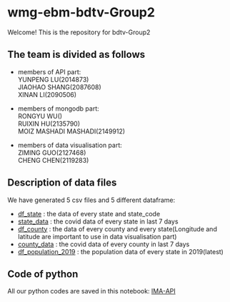 # wmg-ebm-bdtv-Group2
Welcome! This is the repository for bdtv-Group2

## The team is divided as follows
* members of API part:   
YUNPENG LU(2014873)  
JIAOHAO SHANG(2087608)  
XINAN LI(2090506)

* members of mongodb part:  
RONGYU WU()  
RUIXIN HU(2135790)  
MOIZ MASHADI MASHADI(2149912)


* members of data visualisation part:  
ZIMING GUO(2127468)  
CHENG CHEN(2119283)


## Description of data files
We have generated 5 csv files and 5 different dataframe:  
* [df_state](https://github.com/Lynn-Luyp/wmg-ebm-bdtv-Group2/blob/main/df_state.csv) : the data of every state and state_code  
* [state_data](https://github.com/Lynn-Luyp/wmg-ebm-bdtv-Group2/blob/main/state_data.csv) : the covid data of every state in last 7 days  
* [df_county](https://github.com/Lynn-Luyp/wmg-ebm-bdtv-Group2/blob/main/df_county.csv) : the data of every county and every state(Longitude and latitude are important to use in data visualisation part)  
* [county_data](https://github.com/Lynn-Luyp/wmg-ebm-bdtv-Group2/blob/main/county_data.csv) : the covid data of every county in last 7 days  
* [df_population_2019](https://github.com/Lynn-Luyp/wmg-ebm-bdtv-Group2/blob/main/df_population_2019.csv) : the population data of every state in 2019(latest)

## Code of python 
All our python codes are saved in this notebook: [IMA-API](https://github.com/Lynn-Luyp/wmg-ebm-bdtv-Group2/blob/main/IMA%20API.ipynb)



